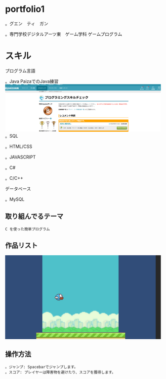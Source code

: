 # portfolio1

。グエン　ティ　ガン

。専門学校デジタルアーツ東　ゲーム学科	ゲームプログラム

# スキル
<b1>プログラム言語</b1>

。Java
	PaizaでのJava練習
	![スクショ](images/paiza.png)
。SQL

。HTML/CSS

。JAVASCRIPT

。C#

。C/C++

<b1>データベース</b1>

。MySQL



## 取り組んでるテーマ
	C を使った簡単プログラム

## 作品リスト

![スクショ](images/FLAPPY.jpg)



## 操作方法
	。ジャンプ: Spacebarでジャンプします。
	。スコア: プレイヤーは障害物を避けたり、スコアを獲得します。














